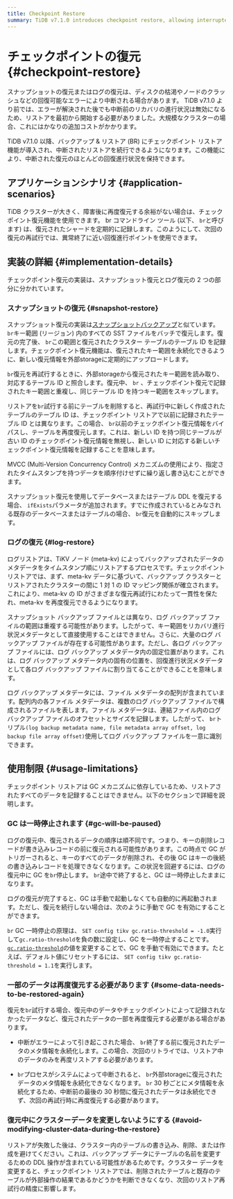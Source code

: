 ```yaml
---
title: Checkpoint Restore
summary: TiDB v7.1.0 introduces checkpoint restore, allowing interrupted snapshot and log restores to continue without starting from scratch. It records restored shards and table IDs, enabling retries to use the progress point close to the interruption. However, it relies on the GC mechanism and may require some data to be restored again. It's important to avoid modifying cluster data during the restore to ensure accuracy.
---
```


# チェックポイントの復元 {#checkpoint-restore}

スナップショットの復元またはログの復元は、ディスクの枯渇やノードのクラッシュなどの回復可能なエラーにより中断される場合があります。 TiDB v7.1.0 より前では、エラーが解決された後でも中断前のリカバリの進行状況は無効になるため、リストアを最初から開始する必要がありました。大規模なクラスターの場合、これにはかなりの追加コストがかかります。

TiDB v7.1.0 以降、バックアップ &amp; リストア (BR) にチェックポイント リストア機能が導入され、中断されたリストアを続行できるようになります。この機能により、中断された復元のほとんどの回復進行状況を保持できます。

## アプリケーションシナリオ {#application-scenarios}

TiDB クラスターが大きく、障害後に再度復元する余裕がない場合は、チェックポイント復元機能を使用できます。 br コマンドライン ツール (以下、 `br`と呼びます) は、復元されたシャードを定期的に記録します。このようにして、次回の復元の再試行では、異常終了に近い回復進行ポイントを使用できます。

## 実装の詳細 {#implementation-details}

チェックポイント復元の実装は、スナップショット復元とログ復元の 2 つの部分に分かれています。

### スナップショットの復元 {#snapshot-restore}

スナップショット復元の実装は[スナップショットバックアップ](/br/br-checkpoint-backup.md#implementation-details)と似ています。 `br`キー範囲 (リージョン) 内のすべての SST ファイルをバッチで復元します。復元の完了後、 `br`この範囲と復元されたクラスター テーブルのテーブル ID を記録します。チェックポイント復元機能は、復元されたキー範囲を永続化できるように、新しい復元情報を外部storageに定期的にアップロードします。

`br`復元を再試行するときに、外部storageから復元されたキー範囲を読み取り、対応するテーブル ID と照合します。復元中、 `br` 、チェックポイント復元で記録されたキー範囲と重複し、同じテーブル ID を持つキー範囲をスキップします。

リストアを`br`試行する前にテーブルを削除すると、再試行中に新しく作成されたテーブルのテーブル ID は、チェックポイント リストアで以前に記録されたテーブル ID とは異なります。この場合、 `br`以前のチェックポイント復元情報をバイパスし、テーブルを再度復元します。これは、新しい ID を持つ同じテーブルが古い ID のチェックポイント復元情報を無視し、新しい ID に対応する新しいチェックポイント復元情報を記録することを意味します。

MVCC (Multi-Version Concurrency Control) メカニズムの使用により、指定されたタイムスタンプを持つデータを順序付けせずに繰り返し書き込むことができます。

スナップショット復元を使用してデータベースまたはテーブル DDL を復元する場合、 `ifExists`パラメータが追加されます。すでに作成されているとみなされる既存のデータベースまたはテーブルの場合、 `br`復元を自動的にスキップします。

### ログの復元 {#log-restore}

ログリストアは、TiKV ノード (meta-kv) によってバックアップされたデータのメタデータをタイムスタンプ順にリストアするプロセスです。チェックポイント リストアでは、まず、meta-kv データに基づいて、バックアップ クラスターとリストアされたクラスターの間に 1 対 1 の ID マッピング関係が確立されます。これにより、meta-kv の ID がさまざまな復元再試行にわたって一貫性を保たれ、meta-kv を再度復元できるようになります。

スナップショット バックアップ ファイルとは異なり、ログ バックアップ ファイルの範囲は重複する可能性があります。したがって、キー範囲をリカバリ進行状況メタデータとして直接使用することはできません。さらに、大量のログ バックアップ ファイルが存在する可能性があります。ただし、各ログ バックアップ ファイルには、ログ バックアップ メタデータ内の固定位置があります。これは、ログ バックアップ メタデータ内の固有の位置を、回復進行状況メタデータとして各ログ バックアップ ファイルに割り当てることができることを意味します。

ログ バックアップ メタデータには、ファイル メタデータの配列が含まれています。配列内の各ファイル メタデータは、複数のログ バックアップ ファイルで構成されるファイルを表します。ファイル メタデータは、連結ファイル内のログ バックアップ ファイルのオフセットとサイズを記録します。したがって、 `br`トリプル`(log backup metadata name, file metadata array offset, log backup file array offset)`使用してログ バックアップ ファイルを一意に識別できます。

## 使用制限 {#usage-limitations}

チェックポイント リストアは GC メカニズムに依存しているため、リストアされたすべてのデータを記録することはできません。以下のセクションで詳細を説明します。

### GC は一時停止されます {#gc-will-be-paused}

ログの復元中、復元されるデータの順序は順不同です。つまり、キーの削除レコードが書き込みレコードの前に復元される可能性があります。この時点で GC がトリガーされると、キーのすべてのデータが削除され、その後 GC はキーの後続の書き込みレコードを処理できなくなります。この状況を回避するには、ログの復元中に GC を`br`停止します。 `br`途中で終了すると、GC は一時停止したままになります。

ログの復元が完了すると、GC は手動で起動しなくても自動的に再起動されます。ただし、復元を続行しない場合は、次のように手動で GC を有効にすることができます。

`br` GC 一時停止の原理は、 `SET config tikv gc.ratio-threshold = -1.0`実行して`gc.ratio-threshold`を負の数に設定し、GC を一時停止することです。 [`gc.ratio-threshold`](/tikv-configuration-file.md#ratio-threshold)の値を変更することで、GC を手動で有効にできます。たとえば、デフォルト値にリセットするには、 `SET config tikv gc.ratio-threshold = 1.1`を実行します。

### 一部のデータは再度復元する必要があります {#some-data-needs-to-be-restored-again}

復元を`br`試行する場合、復元中のデータやチェックポイントによって記録されなかったデータなど、復元されたデータの一部を再度復元する必要がある場合があります。

-   中断がエラーによって引き起こされた場合、 `br`終了する前に復元されたデータのメタ情報を永続化します。この場合、次回のリトライでは、リストア中のデータのみを再度リストアする必要があります。

-   `br`プロセスがシステムによって中断されると、 `br`外部storageに復元されたデータのメタ情報を永続化できなくなります。 `br` 30 秒ごとにメタ情報を永続化するため、中断前の最後の 30 秒間に復元されたデータは永続化できず、次回の再試行時に再度復元する必要があります。

### 復元中にクラスターデータを変更しないようにする {#avoid-modifying-cluster-data-during-the-restore}

リストアが失敗した後は、クラスター内のテーブルの書き込み、削除、または作成を避けてください。これは、バックアップ データにテーブルの名前を変更するための DDL 操作が含まれている可能性があるためです。クラスター データを変更すると、チェックポイント リストアでは、削除されたテーブルと既存のテーブルが外部操作の結果であるかどうかを判断できなくなり、次回のリストア再試行の精度に影響します。
